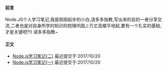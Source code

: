 ####  前言
Node.JS个人学习笔记,我是刚刚起步的小白,请多多指教,写出来的目的一者分享交流,二者也是对自身所学的知识的梳理巩固,(:万丈高楼平地起,要有一个扎实的基础,才是关键吧?!) 请多多指教~

####   正文

* [Node.js学习笔记(二)](https://github.com/yshunda/Node.js/issues/2) 最近提交于:2017/10/20
* [Node.js学习笔记(一)](https://github.com/yshunda/Node.js/issues/1) 最近提交于:2017/10/20

